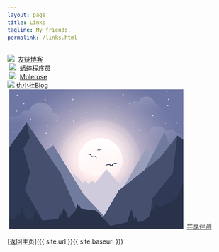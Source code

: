 ```yaml
---
layout: page
title: Links
tagline: My friends.
permalink: /links.html
---
```


<div class="link-chip">
  <img src="http://emlog.club/logo.jpg" class="link-chip-icon">
  <a target="_blank" class="link-chip-title" href="http://emlog.club/">友链博客</a>
</div>

<div class="link-chip">
  <img src="http://www.huisai.top/usr/files/icon.jpg" class="link-chip-icon">
  <a target="_blank" class="link-chip-title" href="http://www.huisai.top">蟋蟀程序员</a>
</div>

<div class="link-chip">
  <img src="http://www.molerose.com/usr/themes/molerose/images/400-400.jpg" class="link-chip-icon">
  <a target="_blank" class="link-chip-title" href="http://www.molerose.com/">Molerose</a>
</div>

<div class="link-chip">
  <img src=" https://ss0.bdstatic.com/94oJfD_bAAcT8t7mm9GUKT-xh_/timg?image&quality=100&size=b4000_4000&sec=1514795263&di=fe0250bafa079e945203fbf61684a4c9&src=http://cdnimg103.lizhi.fm/audio_cover/2014/11/22/16021180753166727_320x320.jpg" class="link-chip-icon">
  <a target="_blank" class="link-chip-title" href="http://www.qiuxiaodu.club/">仇小杜Blog</a>
</div>

<div class="link-chip">
  <img src="/avatar/default.png" class="link-chip-icon">
  <a target="_blank" class="link-chip-title" href="https://ogays.club">共享评测</a>
</div>

[返回主页]({{ site.url }}{{ site.baseurl }})
